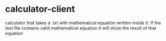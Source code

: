 # calculator-client
 calculator that takes a .txt with mathematical equation written inside it. If the text file contains valid mathematical equation it will show the result of that equation
